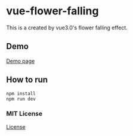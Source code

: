 # vue-flower-falling

This is a created by vue3.0's flower falling effect.

## Demo
[Demo page](https://linmasahiro.github.io/vue-flower-falling/dist/)

## How to run
```
npm install
npm run dev
```

### MIT License
[License](https://github.com/linmasahiro/vue-flower-falling/blob/main/LICENSE)